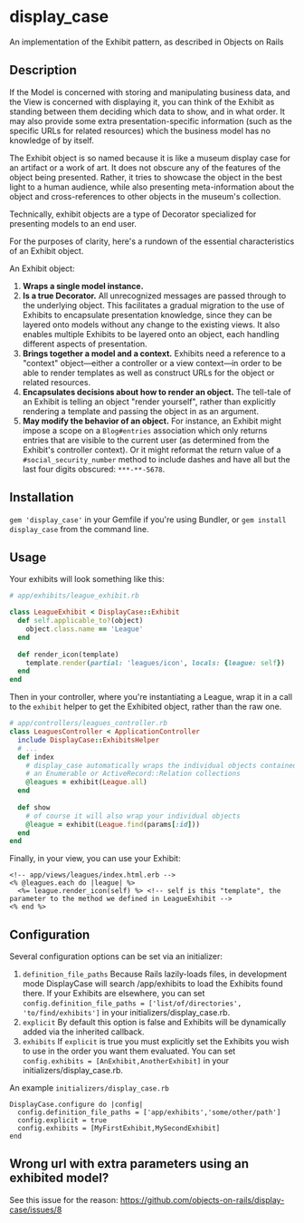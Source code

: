 display_case
============

An implementation of the Exhibit pattern, as described in Objects on Rails

Description
-----------
If the Model is concerned with storing and manipulating business data, and the View is concerned with displaying it, you can think of the Exhibit as standing between them deciding which data to show, and in what order. It may also provide some extra presentation-specific information (such as the specific URLs for related resources) which the business model has no knowledge of by itself.

The Exhibit object is so named because it is like a museum display case for an artifact or a work of art. It does not obscure any of the features of the object being presented. Rather, it tries to showcase the object in the best light to a human audience, while also presenting meta-information about the object and cross-references to other objects in the museum's collection.

Technically, exhibit objects are a type of Decorator specialized for presenting models to an end user. 

For the purposes of clarity, here's a rundown of the essential characteristics of an Exhibit object.

An Exhibit object:

1. **Wraps a single model instance.**
1. **Is a true Decorator.** All unrecognized messages are passed through to the underlying object. This facilitates a gradual migration to the use of Exhibits to encapsulate presentation knowledge, since they can be layered onto models without any change to the existing views. It also enables multiple Exhibits to be layered onto an object, each handling different aspects of presentation.
1. **Brings together a model and a context.** Exhibits need a reference to a "context" object—either a controller or a view context—in order to be able to render templates as well as construct URLs for the object or related resources.
1. **Encapsulates decisions about how to render an object.** The tell-tale of an Exhibit is telling an object "render yourself", rather than explicitly rendering a template and passing the object in as an argument.
1. **May modify the behavior of an object.** For instance, an Exhibit might impose a scope on a `Blog#entries` association which only returns entries that are visible to the current user (as determined from the Exhibit's controller context). Or it might reformat the return value of a `#social_security_number` method to include dashes and have all but the last four digits obscured: `***-**-5678`.

Installation
------------
`gem 'display_case'` in your Gemfile if you're using Bundler, or `gem install display_case` from the command line.

Usage
-----
Your exhibits will look something like this:
``` ruby
# app/exhibits/league_exhibit.rb

class LeagueExhibit < DisplayCase::Exhibit
  def self.applicable_to?(object)
    object.class.name == 'League'
  end
  
  def render_icon(template)
    template.render(partial: 'leagues/icon', locals: {league: self})
  end
end
```

Then in your controller, where you're instantiating a League, wrap it in a call to the `exhibit` helper to get the Exhibited object, rather than the raw one.
``` ruby
# app/controllers/leagues_controller.rb
class LeaguesController < ApplicationController
  include DisplayCase::ExhibitsHelper
  # ...
  def index
    # display_case automatically wraps the individual objects contained in 
    # an Enumerable or ActiveRecord::Relation collections
    @leagues = exhibit(League.all) 
  end
  
  def show
    # of course it will also wrap your individual objects
    @league = exhibit(League.find(params[:id]))
  end
end
```

Finally, in your view, you can use your Exhibit:
```
<!-- app/views/leagues/index.html.erb -->
<% @leagues.each do |league| %> 
  <%= league.render_icon(self) %> <!-- self is this "template", the parameter to the method we defined in LeagueExhibit -->
<% end %>
```

Configuration
-------------
Several configuration options can be set via an initializer:

1. `definition_file_paths` Because Rails lazily-loads files, in development mode DisplayCase will search /app/exhibits to load the Exhibits found there. If your Exhibits are elsewhere, you can set `config.definition_file_paths = ['list/of/directories', 'to/find/exhibits']` in your initializers/display_case.rb.
1. `explicit` By default this option is false and Exhibits will be dynamically added via the inherited callback.
1. `exhibits` If `explicit` is true you must explicitly set the Exhibits you wish to use in the order you want them evaluated. You can set `config.exhibits = [AnExhibit,AnotherExhibit]` in your initializers/display_case.rb.

An example `initializers/display_case.rb`
```
DisplayCase.configure do |config|
  config.definition_file_paths = ['app/exhibits','some/other/path']
  config.explicit = true
  config.exhibits = [MyFirstExhibit,MySecondExhibit]
end
```

Wrong url with extra parameters using an exhibited model?
------------------
See this issue for the reason: https://github.com/objects-on-rails/display-case/issues/8